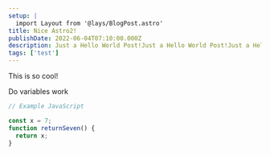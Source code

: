 ```yaml
---
setup: |
  import Layout from '@lays/BlogPost.astro'
title: Nice Astro2!
publishDate: 2022-06-04T07:10:00.000Z
description: Just a Hello World Post!Just a Hello World Post!Just a Hello World Post!Just a Hello World Post!Just a Hello World Post!Just a Hello World Post!Just a Hello World Post!Just a Hello World Post!Just a Hello World Post!Just a Hello World Post!Just a Hello World Post!Just a Hello World Post!Just a Hello World Post!Just a Hello World Post!Just a Hello World Post!Just a Hello World Post!Just a Hello World Post!Just a Hello World Post!Just a Hello World Post!Just a Hello World Post!Just a Hello World Post!Just a Hello World Post!
tags: ['test']
---
```


This is so cool!

Do variables work

```javascript
// Example JavaScript

const x = 7;
function returnSeven() {
  return x;
}
```
